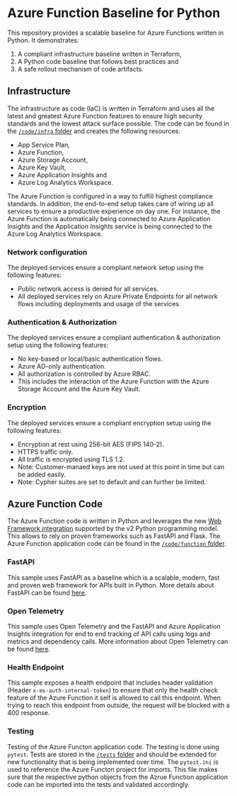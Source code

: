 # Azure Function Baseline for Python

This repository provides a scalable baseline for Azure Functions written in Python. It demonstrates:

1. A compliant infrastructure baseline written in Terraform,
2. A Python code baseline that follows best practices and
3. A safe rollout mechanism of code artifacts.

## Infrastructure

The infrastructure as code (IaC) is written in Terraform and uses all the latest and greatest Azure Function features to ensure high security standards and the lowest attack surface possible. The code can be found in the [`/code/infra` folder](/code/infra/) and creates the following resources:

* App Service Plan,
* Azure Function,
* Azure Storage Account,
* Azure Key Vault,
* Azure Application Insights and
* Azure Log Analytics Workspace.

The Azure Function is configured in a way to fulfill highest compliance standards. In addition, the end-to-end setup takes care of wiring up all services to ensure a productive experience on day one. For instance, the Azure Function is automatically being connected to Azure Application Insights and the Application Insights service is being connected to the Azure Log Analytics Workspace.

### Network configuration

The deployed services ensure a compliant network setup using the following features:

* Public network access is denied for all services.
* All deployed services rely on Azure Private Endpoints for all network flows including deployments and usage of the services.

### Authentication & Authorization

The deployed services ensure a compliant authentication & authorization setup using the following features:

* No key-based or local/basic authentication flows.
* Azure AD-only authentication.
* All authorization is controlled by Azure RBAC.
* This includes the interaction of the Azure Function with the Azure Storage Account and the Azure Key Vault.

### Encryption

The deployed services ensure a compliant encryption setup using the following features:

* Encryption at rest using 256-bit AES (FIPS 140-2).
* HTTPS traffic only.
* All traffic is encrypted using TLS 1.2.
* Note: Customer-manaed keys are not used at this point in time but can be added easily.
* Note: Cypher suites are set to default and can further be limited.

## Azure Function Code

The Azure Function code is written in Python and leverages the new [Web Framework integration](https://learn.microsoft.com/en-us/azure/azure-functions/functions-reference-python?tabs=asgi%2Capplication-level&pivots=python-mode-decorators#web-frameworks) supported by the v2 Python programming model. This allows to rely on proven frameworks such as FastAPI and Flask. The Azure Function application code can be found in the [`/code/function` folder](/code/function/).

### FastAPI

This sample uses FastAPI as a baseline which is a scalable, modern, fast and proven web framework for APIs built in Python. More details about FastAPI can be found [here](https://fastapi.tiangolo.com/).

### Open Telemetry

This sample uses Open Telemetry and the FastAPI and Azure Application Insights integration for end to end tracking of API calls using logs and metrics and dependency calls. More information about Open Telemetry can be found [here](https://opentelemetry.io/).

### Health Endpoint

This sample exposes a health endpoint that includes header validation (Header `x-ms-auth-internal-token`) to ensure that only the health check feature of the Azure Function it self is allowed to call this endpoint. When trying to reach this endpoint from outside, the request will be blocked with a 400 response.

### Testing

Testing of the Azure Functon application code. The testing is done using `pytest`. Tests are stored in the [`/tests` folder](/tests/) and should be extended for new functionality that is being implemented over time. The `pytest.ini` is used to reference the Azure Functon project for imports. This file makes sure that the respective python objects from the Azrue Function application code can be imported into the tests and validated accordingly.
